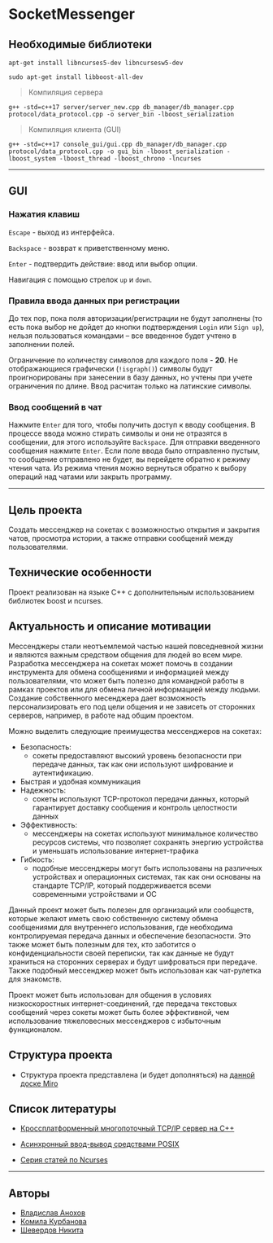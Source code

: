 # SocketMessenger

## Необходимые библиотеки

`apt-get install libncurses5-dev libncursesw5-dev`

`sudo apt-get install libboost-all-dev`

> Компиляция сервера
 
`g++ -std=c++17 server/server_new.cpp db_manager/db_manager.cpp protocol/data_protocol.cpp -o server_bin -lboost_serialization`


> Компиляция клиента (GUI)

`g++ -std=c++17 console_gui/gui.cpp db_manager/db_manager.cpp protocol/data_protocol.cpp -o gui_bin -lboost_serialization -lboost_system -lboost_thread -lboost_chrono -lncurses`

---

## GUI

### Нажатия клавиш

`Escape` - выход из интерфейса.

`Backspace` - возврат к приветственному меню.

`Enter` - подтвердить действие: ввод или выбор опции.

Навигация с помощью стрелок `up` и `down`.

### Правила ввода данных при регистрации

До тех пор, пока поля авторизации/регистрации не будут заполнены (то есть пока выбор не дойдет до кнопки подтверждения `Login` или `Sign up`), нельзя пользоваться командами – все введенное будет учтено в заполнении полей.

Ограничение по количеству символов для каждого поля - **20**. Не отображающиеся графически (`!isgraph()`) символы будут проигнорированы при занесении в базу данных, но учтены при учете ограничения по длине. Ввод расчитан только на латинские символы.

### Ввод сообщений в чат

Нажмите `Enter` для того, чтобы получить доступ к вводу сообщения. В процессе ввода можно стирать символы и они не отразятся в сообщении, для этого используйте `Backspace`. Для отправки введенного сообщения нажмите `Enter`. Если поле ввода было отправленно пустым, то сообщение отправлено не будет, вы перейдете обратно к режиму чтения чата.
Из режима чтения можно вернуться обратно к выбору операций над чатами или закрыть программу.

---

## Цель проекта

Создать мессенджер на сокетах с возможностью открытия и закрытия чатов, просмотра истории, а также отправки сообщений между пользователями.
## Технические особенности

Проект реализован на языке С++ с дополнительным использованием библиотек boost и ncurses.

## Актуальность и описание мотивации

Мессенджеры стали неотъемлемой частью нашей повседневной жизни и являются важным средством общения для людей во всем мире.
Разработка мессенджера на сокетах может помочь в создании инструмента для обмена сообщениями и информацией между пользователями,
что может быть полезно для командной работы в рамках проектов или для обмена личной информацией между людьми.
Создание собственного месенджера дает возможность персонализировать его под цели общения и не зависеть от сторонних серверов, например,
в работе над общим проектом.

Можно выделить следующие преимущества мессенджеров на сокетах:

- Безопасность:
  - сокеты предоставляют высокий уровень безопасности при передаче данных, так как они используют шифрование и аутентификацию.
- Быстрая и удобная коммуникация
- Надежность:
  - сокеты используют TCP-протокол передачи данных,
который гарантирует доставку сообщения и контроль целостности данных
- Эффективность:
  - мессенджеры на сокетах используют минимальное количество ресурсов системы, что позволяет сохранять энергию
устройства и уменьшать использование интернет-трафика
- Гибкость:
  - подобные мессенджеры могут быть использованы на различных устройствах и операционных системах, так как они основаны на
стандарте TCP/IP, который поддерживается всеми современными устройствами и ОС


Данный проект может быть полезен для организаций или сообществ, которые желают иметь свою собственную систему обмена сообщениями для внутреннего
использования, где необходима контролируемая передача данных и обеспечение безопасности. Это также может быть полезным для тех, кто заботится о конфиденциальности
своей переписки, так как данные не будут храниться на сторонних серверах и будут шифроваться при передаче. Также подобный мессенджер может быть использован как чат-рулетка для знакомств.

Проект может быть использован для общения в условиях низкоскоростных интернет-соединений, где передача текстовых сообщений через сокеты может быть более
эффективной, чем использование тяжеловесных мессенджеров с избыточным функционалом.

## Структура проекта

- Структура проекта представлена (и будет дополняться) на [данной доске Miro](https://miro.com/welcomeonboard/Nkt5dmlNSFczRWo5em9lSVh0anpSaFJGc3VUSmNTRkt0YnRwckFjdnJWOXhmMTNUZk9tZ0lHWHJXdEYzcjhScHwzMDc0NDU3MzYxNDk0MDA1NDkzfDI=?share_link_id=894624831781)

## Список литературы

- [Кроссплатформенный многопоточный TCP/IP сервер на C++](https://habr.com/ru/post/503432)

- [Асинхронный ввод-вывод средствами POSIX](https://ps-group.github.io/os/nonblocking_io_posix)

- [Серия статей по Ncurses](https://code-live.ru/post/cpp-ncurses-hello-world/)

--- 

## Авторы

- [Владислав Анохов](https://t.me/pelanglene)
- [Комила Курбанова](https://t.me/kvrmalin)
- [Шевердов Никита](https://t.me/pchelka_zh)
